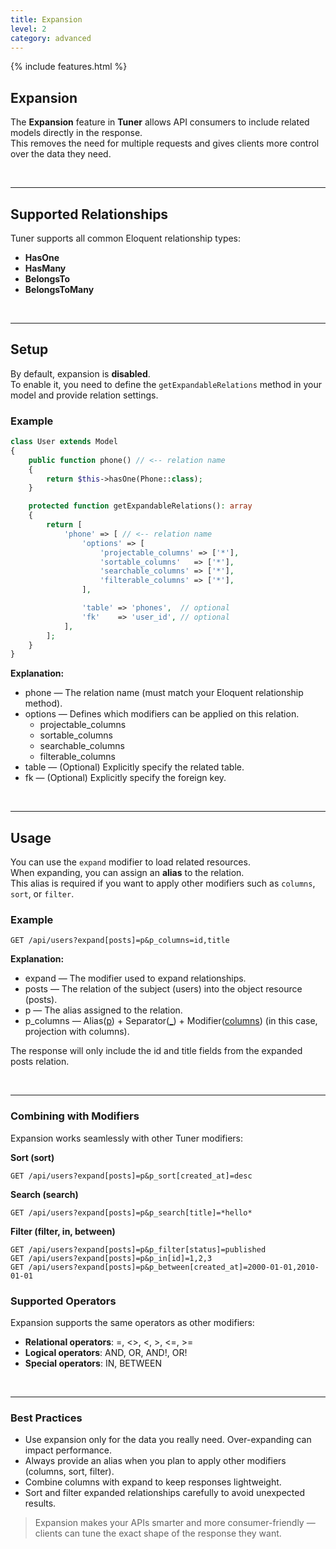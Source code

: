 ```yaml
---
title: Expansion
level: 2
category: advanced
---
```


{% include features.html %}

## Expansion

The **Expansion** feature in **Tuner** allows API consumers to include related models directly in the response.  
This removes the need for multiple requests and gives clients more control over the data they need.

<br>

---

## Supported Relationships

Tuner supports all common Eloquent relationship types:

- **HasOne**
- **HasMany**
- **BelongsTo**
- **BelongsToMany**

<br>

---

## Setup

By default, expansion is **disabled**.  
To enable it, you need to define the `getExpandableRelations` method in your model and provide relation settings.

### Example

```php
class User extends Model
{
    public function phone() // <-- relation name
    {
        return $this->hasOne(Phone::class);
    }

    protected function getExpandableRelations(): array
    {
        return [
            'phone' => [ // <-- relation name
                'options' => [
                    'projectable_columns' => ['*'],
                    'sortable_columns'   => ['*'],
                    'searchable_columns' => ['*'],
                    'filterable_columns' => ['*'],
                ],

                'table' => 'phones',  // optional
                'fk'    => 'user_id', // optional
            ],
        ];
    }
}
```

**Explanation:**

- phone — The relation name (must match your Eloquent relationship method).
- options — Defines which modifiers can be applied on this relation.
  - projectable_columns
  - sortable_columns
  - searchable_columns
  - filterable_columns
- table — (Optional) Explicitly specify the related table.
- fk — (Optional) Explicitly specify the foreign key.

<br>

---

## Usage

You can use the `expand` modifier to load related resources.  
When expanding, you can assign an **alias** to the relation.  
This alias is required if you want to apply other modifiers such as `columns`, `sort`, or `filter`.

### Example

<pre><code>GET /api/users?expand[posts]=p&p_columns=id,title</code></pre>

**Explanation:**

- expand — The modifier used to expand relationships.
- posts — The relation of the subject (users) into the object resource (posts).
- p — The alias assigned to the relation.
- p_columns — Alias(<ins>p</ins>) + Separator(<ins>\_</ins>) + Modifier(<ins>columns</ins>) (in this case, projection with columns).

The response will only include the id and title fields from the expanded posts relation.

<br>

---

### Combining with Modifiers

Expansion works seamlessly with other Tuner modifiers:

<!-- **Projection (columns)**

<pre><code>GET /api/users?expand[posts]=p&p_columns=id,title</code></pre> -->

**Sort (sort)**

<pre><code>GET /api/users?expand[posts]=p&p_sort[created_at]=desc</code></pre>

**Search (search)**

<pre><code>GET /api/users?expand[posts]=p&p_search[title]=*hello*</code></pre>

**Filter (filter, in, between)**

<pre><code>GET /api/users?expand[posts]=p&p_filter[status]=published
GET /api/users?expand[posts]=p&p_in[id]=1,2,3
GET /api/users?expand[posts]=p&p_between[created_at]=2000-01-01,2010-01-01
</code></pre>

### Supported Operators

Expansion supports the same operators as other modifiers:

- **Relational operators**: =, <>, <, >, <=, >=
- **Logical operators**: AND, OR, AND!, OR!
- **Special operators**: IN, BETWEEN

<br>

---

### Best Practices

- Use expansion only for the data you really need.
  Over-expanding can impact performance.
- Always provide an alias when you plan to apply other modifiers (columns, sort, filter).
- Combine columns with expand to keep responses lightweight.
- Sort and filter expanded relationships carefully to avoid unexpected results.

> Expansion makes your APIs smarter and more consumer-friendly — clients can tune the exact shape of the response they want.

<br>
